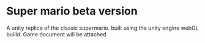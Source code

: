 # Super mario beta version
 A unity replica of the classic supermario. built using the unity engine webGL buiild. Game document will be attached
